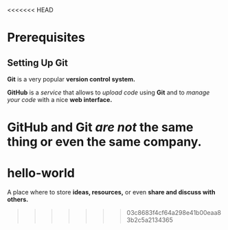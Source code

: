<<<<<<< HEAD
# Prerequisites
## Setting Up Git
**Git** is a very popular **version control system.**

**GitHub** is a <em>service</em> that allows to <em>upload code</em> using **Git** and to <em>manage your code</em> with a nice **web interface.** 

**GitHub** and **Git** <em>are not</em> the same thing or even the same company.
=======
# hello-world
A place where to store **ideas, resources,** or even **share and discuss with others.**
>>>>>>> 03c8683f4cf64a298e41b00eaa83b2c5a2134365
